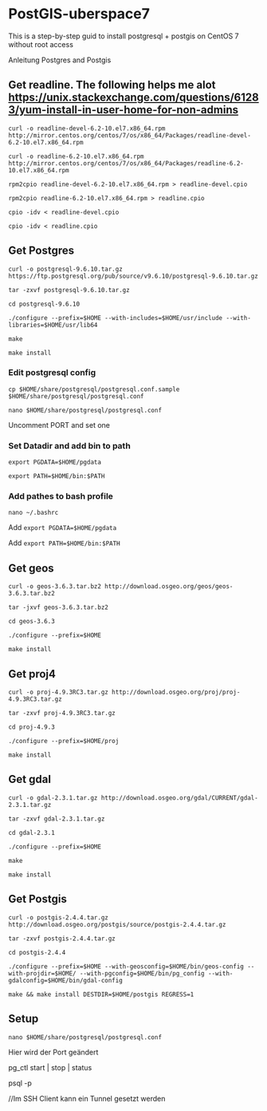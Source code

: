 
# PostGIS-uberspace7

This is a step-by-step guid to install postgresql + postgis on CentOS 7 without root access

Anleitung Postgres and Postgis


## Get readline. The following helps me alot https://unix.stackexchange.com/questions/61283/yum-install-in-user-home-for-non-admins

`curl -o readline-devel-6.2-10.el7.x86_64.rpm http://mirror.centos.org/centos/7/os/x86_64/Packages/readline-devel-6.2-10.el7.x86_64.rpm`

`curl -o readline-6.2-10.el7.x86_64.rpm http://mirror.centos.org/centos/7/os/x86_64/Packages/readline-6.2-10.el7.x86_64.rpm`

`rpm2cpio readline-devel-6.2-10.el7.x86_64.rpm > readline-devel.cpio`

`rpm2cpio readline-6.2-10.el7.x86_64.rpm > readline.cpio`

`cpio -idv < readline-devel.cpio`

`cpio -idv < readline.cpio`

## Get Postgres

`curl -o postgresql-9.6.10.tar.gz https://ftp.postgresql.org/pub/source/v9.6.10/postgresql-9.6.10.tar.gz`

`tar -zxvf postgresql-9.6.10.tar.gz`

`cd postgresql-9.6.10`

`./configure --prefix=$HOME --with-includes=$HOME/usr/include --with-libraries=$HOME/usr/lib64`

`make`

`make install`


### Edit postgresql config
`cp $HOME/share/postgresql/postgresql.conf.sample $HOME/share/postgresql/postgresql.conf`

`nano $HOME/share/postgresql/postgresql.conf`

Uncomment PORT and set one

### Set Datadir and add bin to path

`export PGDATA=$HOME/pgdata`

`export PATH=$HOME/bin:$PATH`

### Add pathes to bash profile 

`nano ~/.bashrc`

Add `export PGDATA=$HOME/pgdata`

Add `export PATH=$HOME/bin:$PATH`


## Get geos

`curl -o geos-3.6.3.tar.bz2 http://download.osgeo.org/geos/geos-3.6.3.tar.bz2`

`tar -jxvf geos-3.6.3.tar.bz2`

`cd geos-3.6.3`

`./configure --prefix=$HOME`

`make install`



## Get proj4

`curl -o proj-4.9.3RC3.tar.gz http://download.osgeo.org/proj/proj-4.9.3RC3.tar.gz`

`tar -zxvf proj-4.9.3RC3.tar.gz`

`cd proj-4.9.3`

`./configure --prefix=$HOME/proj`

`make install`



## Get gdal

`curl -o gdal-2.3.1.tar.gz http://download.osgeo.org/gdal/CURRENT/gdal-2.3.1.tar.gz`

`tar -zxvf gdal-2.3.1.tar.gz`

`cd gdal-2.3.1`

`./configure --prefix=$HOME`

`make`

`make install`



## Get Postgis

`curl -o postgis-2.4.4.tar.gz http://download.osgeo.org/postgis/source/postgis-2.4.4.tar.gz`

`tar -zxvf postgis-2.4.4.tar.gz`

`cd postgis-2.4.4`

`./configure --prefix=$HOME --with-geosconfig=$HOME/bin/geos-config --with-projdir=$HOME/ --with-pgconfig=$HOME/bin/pg_config --with-gdalconfig=$HOME/bin/gdal-config`

`make && make install DESTDIR=$HOME/postgis REGRESS=1`



## Setup

`nano $HOME/share/postgresql/postgresql.conf`

Hier wird der Port geändert

pg_ctl start | stop | status

psql -p <PORTNUMMER>

//Im SSH Client kann ein Tunnel gesetzt werden
